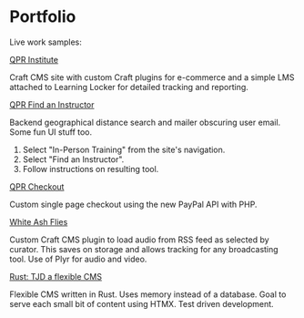 # Portfolio
Live work samples:

[QPR Institute](https://qprinstitute.com)

Craft CMS site with custom Craft plugins for e-commerce and a simple LMS attached to Learning Locker for detailed tracking and reporting.

[QPR Find an Instructor](https://qprinstitute.com)

Backend geographical distance search and mailer obscuring user email. Some fun UI stuff too.
1. Select "In-Person Training" from the site's navigation.
2. Select "Find an Instructor".
3. Follow instructions on resulting tool.

[QPR Checkout](http://qprinstitute.com/store)

Custom single page checkout using the new PayPal API with PHP.


[White Ash Flies](https://whiteashflies.com/)

Custom Craft CMS plugin to load audio from RSS feed as selected by curator. This saves on storage and allows tracking for any broadcasting tool. Use of Plyr for audio and video.

[Rust: TJD a flexible CMS](https://github.com/jmidtlyng/tjd)

Flexible CMS written in Rust. Uses memory instead of a database. Goal to serve each small bit of content using HTMX. Test driven development.
